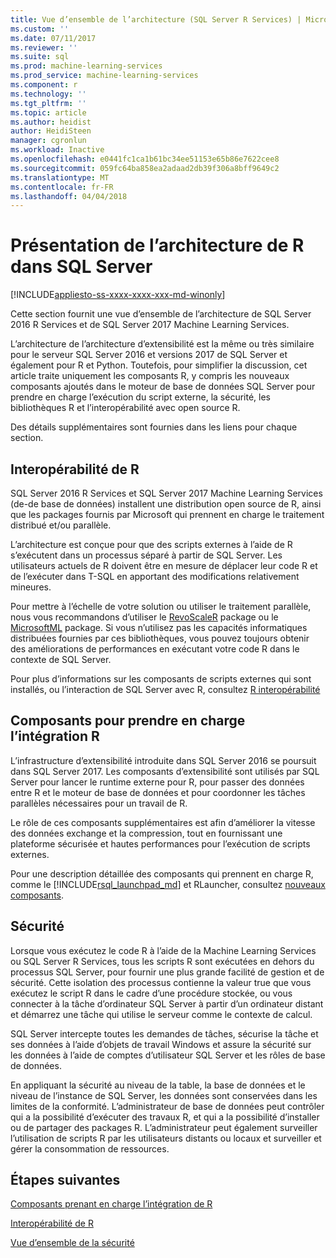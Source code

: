 ```yaml
---
title: Vue d’ensemble de l’architecture (SQL Server R Services) | Microsoft Docs
ms.custom: ''
ms.date: 07/11/2017
ms.reviewer: ''
ms.suite: sql
ms.prod: machine-learning-services
ms.prod_service: machine-learning-services
ms.component: r
ms.technology: ''
ms.tgt_pltfrm: ''
ms.topic: article
ms.author: heidist
author: HeidiSteen
manager: cgronlun
ms.workload: Inactive
ms.openlocfilehash: e0441fc1ca1b61bc34ee51153e65b86e7622cee8
ms.sourcegitcommit: 059fc64ba858ea2adaad2db39f306a8bff9649c2
ms.translationtype: MT
ms.contentlocale: fr-FR
ms.lasthandoff: 04/04/2018
---
```

# <a name="architecture-overview-for-r-in-sql-server"></a>Présentation de l’architecture de R dans SQL Server
[!INCLUDE[appliesto-ss-xxxx-xxxx-xxx-md-winonly](../../includes/appliesto-ss-xxxx-xxxx-xxx-md-winonly.md)]

Cette section fournit une vue d’ensemble de l’architecture de SQL Server 2016 R Services et de SQL Server 2017 Machine Learning Services.

L’architecture de l’architecture d’extensibilité est la même ou très similaire pour le serveur SQL Server 2016 et versions 2017 de SQL Server et également pour R et Python. Toutefois, pour simplifier la discussion, cet article traite uniquement les composants R, y compris les nouveaux composants ajoutés dans le moteur de base de données SQL Server pour prendre en charge l’exécution du script externe, la sécurité, les bibliothèques R et l’interopérabilité avec open source R.

Des détails supplémentaires sont fournies dans les liens pour chaque section.

## <a name="r-interoperability"></a>Interopérabilité de R

SQL Server 2016 R Services et SQL Server 2017 Machine Learning Services (de-de base de données) installent une distribution open source de R, ainsi que les packages fournis par Microsoft qui prennent en charge le traitement distribué et/ou parallèle.

L’architecture est conçue pour que des scripts externes à l’aide de R s’exécutent dans un processus séparé à partir de SQL Server. Les utilisateurs actuels de R doivent être en mesure de déplacer leur code R et de l’exécuter dans T-SQL en apportant des modifications relativement mineures.

Pour mettre à l’échelle de votre solution ou utiliser le traitement parallèle, nous vous recommandons d’utiliser le [RevoScaleR](https://docs.microsoft.com/r-server/r-reference/revoscaler/revoscaler) package ou le [MicrosoftML](https://docs.microsoft.com/r-server/r-reference/microsoftml/microsoftml-package) package. Si vous n’utilisez pas les capacités informatiques distribuées fournies par ces bibliothèques, vous pouvez toujours obtenir des améliorations de performances en exécutant votre code R dans le contexte de SQL Server.

Pour plus d’informations sur les composants de scripts externes qui sont installés, ou l’interaction de SQL Server avec R, consultez [R interopérabilité](../../advanced-analytics/r/r-interoperability-in-sql-server.md)

## <a name="components-to-support-r-integration"></a>Composants pour prendre en charge l’intégration R

L’infrastructure d’extensibilité introduite dans SQL Server 2016 se poursuit dans SQL Server 2017. Les composants d’extensibilité sont utilisés par SQL Server pour lancer le runtime externe pour R, pour passer des données entre R et le moteur de base de données et pour coordonner les tâches parallèles nécessaires pour un travail de R.

Le rôle de ces composants supplémentaires est afin d’améliorer la vitesse des données exchange et la compression, tout en fournissant une plateforme sécurisée et hautes performances pour l’exécution de scripts externes.

Pour une description détaillée des composants qui prennent en charge R, comme le [!INCLUDE[rsql_launchpad_md](../../includes/rsql-launchpad-md.md)] et RLauncher, consultez [nouveaux composants](../../advanced-analytics/r/new-components-in-sql-server-to-support-r.md).

## <a name="security"></a>Sécurité

Lorsque vous exécutez le code R à l’aide de la Machine Learning Services ou SQL Server R Services, tous les scripts R sont exécutées en dehors du processus SQL Server, pour fournir une plus grande facilité de gestion et de sécurité. Cette isolation des processus contienne la valeur true que vous exécutez le script R dans le cadre d’une procédure stockée, ou vous connecter à la tâche d’ordinateur SQL Server à partir d’un ordinateur distant et démarrez une tâche qui utilise le serveur comme le contexte de calcul.

SQL Server intercepte toutes les demandes de tâches, sécurise la tâche et ses données à l’aide d’objets de travail Windows et assure la sécurité sur les données à l’aide de comptes d’utilisateur SQL Server et les rôles de base de données.

En appliquant la sécurité au niveau de la table, la base de données et le niveau de l’instance de SQL Server, les données sont conservées dans les limites de la conformité. L’administrateur de base de données peut contrôler qui a la possibilité d’exécuter des travaux R, et qui a la possibilité d’installer ou de partager des packages R. L’administrateur peut également surveiller l’utilisation de scripts R par les utilisateurs distants ou locaux et surveiller et gérer la consommation de ressources.

## <a name="next-steps"></a>Étapes suivantes

[Composants prenant en charge l’intégration de R](new-components-in-sql-server-to-support-r.md)

[Interopérabilité de R](r-interoperability-in-sql-server.md)

[Vue d’ensemble de la sécurité](security-overview-sql-server-r.md)
